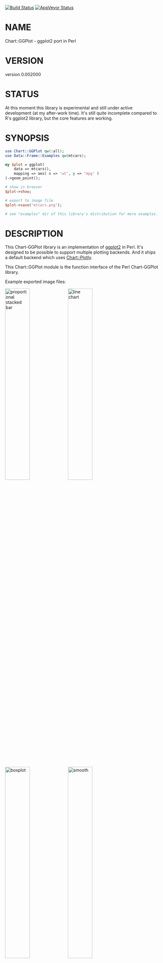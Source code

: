 [![Build Status](https://travis-ci.org/stphnlyd/perl5-Chart-GGPlot.svg?branch=master)](https://travis-ci.org/stphnlyd/perl5-Chart-GGPlot)
[![AppVeyor Status](https://ci.appveyor.com/api/projects/status/github/stphnlyd/perl5-Chart-GGPlot?branch=master&svg=true)](https://ci.appveyor.com/project/stphnlyd/perl5-Chart-GGPlot)

# NAME

Chart::GGPlot - ggplot2 port in Perl

# VERSION

version 0.002000

# STATUS

At this moment this library is experimental and still under active
development (at my after-work time). It's still quite incomplete compared
to R's ggplot2 library, but the core features are working.

# SYNOPSIS

```perl
use Chart::GGPlot qw(:all);
use Data::Frame::Examples qw(mtcars);

my $plot = ggplot(
    data => mtcars(),
    mapping => aes( x => 'wt', y => 'mpg' )
)->geom_point();

# show in browser
$plot->show;

# export to image file
$plot->save('mtcars.png');

# see "examples" dir of this library's distribution for more examples.
```

# DESCRIPTION

This Chart-GGPlot library is an implementation of
[ggplot2](https://en.wikipedia.org/wiki/Ggplot2) in Perl. It's designed to
be possible to support multiple plotting backends. And it ships a default
backend which uses [Chart::Plotly](https://metacpan.org/pod/Chart%3A%3APlotly).

This Chart::GGPlot module is the function interface of the Perl Chart-GGPlot
library.

Example exported image files:

<div>
    <p float="left">
    <img src="https://raw.githubusercontent.com/stphnlyd/perl5-Chart-GGPlot/master/examples/position_stack_02_02.png" alt="proportional stacked bar" width="40%">
    <img src="https://raw.githubusercontent.com/stphnlyd/perl5-Chart-GGPlot/master/examples/geom_line_02_01.png" alt="line chart" width="40%">
    <img src="https://raw.githubusercontent.com/stphnlyd/perl5-Chart-GGPlot/master/examples/geom_boxplot_01_02.png" alt="boxplot" width="40%">
    <img src="https://raw.githubusercontent.com/stphnlyd/perl5-Chart-GGPlot/master/examples/geom_smooth_01_01.png" alt="smooth" width="40%">
    <img src="https://raw.githubusercontent.com/stphnlyd/perl5-Chart-GGPlot/master/examples/scale_viridis_02_01.png" alt="viridis color scale" width="40%">
    <img src="https://raw.githubusercontent.com/stphnlyd/perl5-Chart-GGPlot/master/examples/geom_polygon_01_01.png" alt="polygon" width="40%">
    <img src="https://raw.githubusercontent.com/stphnlyd/perl5-Chart-GGPlot/master/examples/geom_raster_02_01.png" alt="heatmap" width="40%">
    <img src="https://raw.githubusercontent.com/stphnlyd/perl5-Chart-GGPlot/master/examples/geom_text_01_05.png" alt="text" width="40%">
    <img src="https://raw.githubusercontent.com/stphnlyd/perl5-Chart-GGPlot/master/examples/geom_bar_01_05.png" alt="bar" width="40%">
    <img src="https://raw.githubusercontent.com/stphnlyd/perl5-Chart-GGPlot/master/examples/theme_01_06.png" alt="theme 'minimal'" width="40%">
    </p>
</div>

See the `examples` dir in the library's distribution for more examples.

## Document Conventions

Function signatures in docs of this library follow the
[Function::Parameters](https://metacpan.org/pod/Function%3A%3AParameters) conventions, for example,

```perl
myfunc(Type1 $positional_parameter, Type2 :$named_parameter)
```

# FUNCTIONS

## ggplot

```
ggplot(:$data, :$mapping, %rest)
```

This is same as `Chart::GGPlot::Plot->new(...)`.
See [Chart::GGPlot::Plot](https://metacpan.org/pod/Chart%3A%3AGGPlot%3A%3APlot) for details.

## qplot

```
qplot((Piddle1D|ArrayRef) :$x, (Piddle1D|ArrayRef) :$y,
    Str :$geom='auto',
    :$xlim=undef, :$ylim=undef,
    Str :$log='',
    Maybe[Str] :$title=undef, Str :$xlab='x', Str :$ylab='y',
    %rest)
```

Arguments:

- $x, $y

    Data. Supports either 1D piddles or arrayrefs. When arrayref is specified, it
    would be converted to either a numeric piddle or a PDL::SV piddle, guessing by
    its contents.

- $geom

    Geom type. `"auto"` is treated as `'point'`.
    It would internally call a `geom_${geom}` function.

- $xlim, $ylim

    Axes limits.

- $log

    Which axis use logarithmic scale?
    One of `''`, `'x'`, `'y'`, `'xy'`.

- $title

    Plot title. Default is `undef`, for no title.

- $xlabel, $ylabel

    Axes labels.

# ENVIRONMENT VARIABLES

## CHART\_GGPLOT\_TRACE

A positive integer would enable debug messages.

# SEE ALSO

[ggplot2](https://en.wikipedia.org/wiki/Ggplot2)

[Chart::GGPlot::Plot](https://metacpan.org/pod/Chart%3A%3AGGPlot%3A%3APlot)

[Data::Frame](https://metacpan.org/pod/Data%3A%3AFrame)

# AUTHOR

Stephan Loyd <sloyd@cpan.org>

# COPYRIGHT AND LICENSE

This software is copyright (c) 2019-2021 by Stephan Loyd.

This is free software; you can redistribute it and/or modify it under
the same terms as the Perl 5 programming language system itself.
